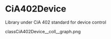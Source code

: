 # CiA402Device
Library under CiA 402 standard for device control

classCiA402Device__coll__graph.png
